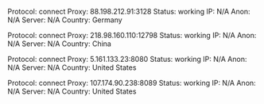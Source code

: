 Protocol: connect
Proxy: 88.198.212.91:3128
Status: working
IP: N/A
Anon: N/A
Server: N/A
Country: Germany

Protocol: connect
Proxy: 218.98.160.110:12798
Status: working
IP: N/A
Anon: N/A
Server: N/A
Country: China

Protocol: connect
Proxy: 5.161.133.23:8080
Status: working
IP: N/A
Anon: N/A
Server: N/A
Country: United States

Protocol: connect
Proxy: 107.174.90.238:8089
Status: working
IP: N/A
Anon: N/A
Server: N/A
Country: United States


